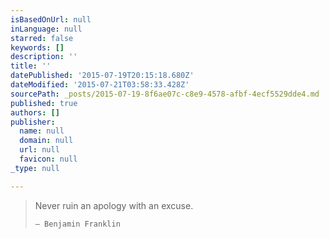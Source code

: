 ```yaml
---
isBasedOnUrl: null
inLanguage: null
starred: false
keywords: []
description: ''
title: ''
datePublished: '2015-07-19T20:15:18.680Z'
dateModified: '2015-07-21T03:58:33.428Z'
sourcePath: _posts/2015-07-19-8f6ae07c-c8e9-4578-afbf-4ecf5529dde4.md
published: true
authors: []
publisher:
  name: null
  domain: null
  url: null
  favicon: null
_type: null

---
```

> Never ruin an apology with an excuse.
> 
> `― Benjamin Franklin`